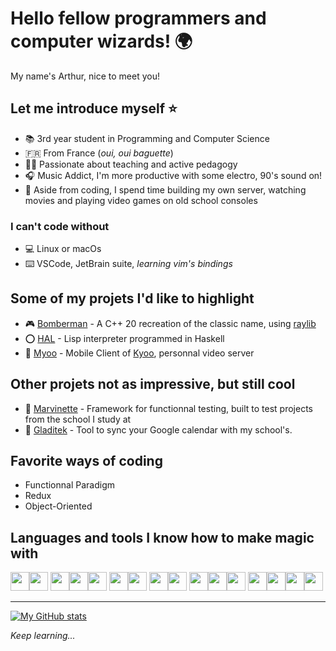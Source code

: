 # Hello fellow programmers and computer wizards! :earth_africa:

My name's Arthur, nice to meet you!

## Let me introduce myself :star:

- :books: 3rd year student in Programming and Computer Science
- :fr: From France (*oui, oui baguette*)
- :teacher: Passionate about teaching and active pedagogy
- :headphones: Music Addict, I'm more productive with some electro, 90's sound on!
- :cherry_blossom: Aside from coding, I spend time building my own server, watching movies and playing video games on old school consoles

### I can't code without

- :computer: Linux or macOs
- :keyboard: VSCode, JetBrain suite, *learning vim's bindings*

## Some of my projets I'd like to highlight

- :video_game: [Bomberman](https://github.com/AnonymusRaccoon/Bomberman) - A C++ 20 recreation of the classic name, using [raylib](https://github.com/raysan5/raylib)
- :o: [HAL](https://github.com/Arthi-chaud/HAL) - Lisp interpreter programmed in Haskell
- :movie_camera: [Myoo](https://github.com/Arthi-chaud/Myoo) - Mobile Client of [Kyoo](https://github.com/AnonymusRaccoon/Kyoo), personnal video server

## Other projets not as impressive, but still cool

- :microscope: [Marvinette](https://github.com/Arthi-chaud/Marvinette) - Framework for functionnal testing, built to test projects from the school I study at
- :calendar: [Gladitek](https://github.com/Arthi-chaud/Gladitek) - Tool to sync your Google calendar with my school's.

## Favorite ways of coding

- Functionnal Paradigm
- Redux
- Object-Oriented

## Languages and tools I know how to make magic with

<img src="https://cdn.jsdelivr.net/gh/devicons/devicon/icons/c/c-original.svg" height="30px"/><img src="https://cdn.jsdelivr.net/gh/devicons/devicon/icons/cplusplus/cplusplus-original.svg" height="30px"/>
<img src="https://cdn.jsdelivr.net/gh/devicons/devicon/icons/python/python-original.svg" height="30px"/><img src="https://cdn.jsdelivr.net/gh/devicons/devicon/icons/php/php-original.svg" height="30px"/><img src="https://cdn.jsdelivr.net/gh/devicons/devicon/icons/haskell/haskell-original.svg" height="30px"/>
<img src="https://cdn.jsdelivr.net/gh/devicons/devicon/icons/react/react-original.svg" height="30px"/><img src="https://cdn.jsdelivr.net/gh/devicons/devicon/icons/symfony/symfony-original.svg" height="30px"/>
<img src="https://cdn.jsdelivr.net/gh/devicons/devicon/icons/flutter/flutter-original.svg" height="30px"/><img src="https://cdn.jsdelivr.net/gh/devicons/devicon/icons/dart/dart-original.svg" height="30px"/>
<img src="https://cdn.jsdelivr.net/gh/devicons/devicon/icons/html5/html5-original.svg" height="30px"/><img src="https://cdn.jsdelivr.net/gh/devicons/devicon/icons/css3/css3-original.svg" height="30px"/><img src="https://cdn.jsdelivr.net/gh/devicons/devicon/icons/markdown/markdown-original.svg" height="30px"/>
<img src="https://cdn.jsdelivr.net/gh/devicons/devicon/icons/docker/docker-original.svg" height="30px"/><img src="https://cdn.jsdelivr.net/gh/devicons/devicon/icons/jenkins/jenkins-original.svg" height="30px"/><img src="https://cdn.jsdelivr.net/gh/devicons/devicon/icons/kubernetes/kubernetes-plain.svg" height="30px"/><img src="https://cdn.jsdelivr.net/gh/devicons/devicon/icons/linux/linux-plain.svg" height="30px"/>

---

[![My GitHub stats](https://github-readme-stats.vercel.app/api?username=Arthi-chaud&theme=darcula)](https://github.com/anuraghazra/github-readme-stats)

*Keep learning...*